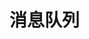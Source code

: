 <!--
 * @Author: Aimony
 * @Date: 2024-10-08 08:28:09
 * @LastEditors: Aimony
 * @FilePath: \vblog\docs\back-end\spring-cloud\message-queue.md
-->
# 消息队列